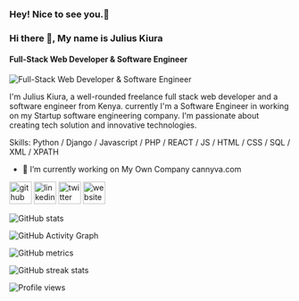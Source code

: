 ### Hey! Nice to see you.👋

### Hi there 👋, My name is Julius Kiura
#### Full-Stack Web Developer & Software Engineer
![Full-Stack Web Developer & Software Engineer](https://twitter.com/jwkiura/header_photo)

I'm Julius Kiura, a well-rounded freelance full stack web developer and a software engineer from Kenya. currently I'm a Software Engineer in working on my Startup software engineering company. I'm passionate about creating tech solution and innovative technologies.

Skills: Python / Django / Javascript / PHP / REACT / JS / HTML / CSS / SQL / XML / XPATH 

- 🔭 I’m currently working on My Own Company cannyva.com 


[<img src='https://cdn.jsdelivr.net/npm/simple-icons@3.0.1/icons/github.svg' alt='github' height='40'>](https://github.com/https://github.com/juliuskiura)  [<img src='https://cdn.jsdelivr.net/npm/simple-icons@3.0.1/icons/linkedin.svg' alt='linkedin' height='40'>](https://www.linkedin.com/in/https://www.linkedin.com/in/julius-k-a38b92b6//)  [<img src='https://cdn.jsdelivr.net/npm/simple-icons@3.0.1/icons/twitter.svg' alt='twitter' height='40'>](https://twitter.com/https://twitter.com/jwkiura)  [<img src='https://cdn.jsdelivr.net/npm/simple-icons@3.0.1/icons/icloud.svg' alt='website' height='40'>](https://cannyva.com/)  

![GitHub stats](https://github-readme-stats.vercel.app/api?username=https://github.com/juliuskiura&show_icons=true&count_private=true)  

![GitHub Activity Graph](https://activity-graph.herokuapp.com/graph?username=https://github.com/juliuskiura)  

![GitHub metrics](https://metrics.lecoq.io/https://github.com/juliuskiura)  

![GitHub streak stats](https://github-readme-streak-stats.herokuapp.com/?user=https://github.com/juliuskiura)  

![Profile views](https://gpvc.arturio.dev/https://github.com/juliuskiura)  
